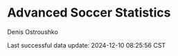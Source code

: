 # Advanced Soccer Statistics
Denis Ostroushko

<!-- gfm -->

Last successful data update: 2024-12-10 08:25:56 CST
